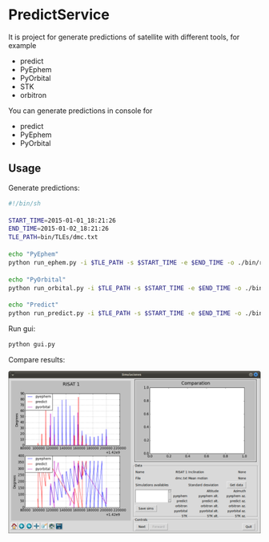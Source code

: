 PredictService
===========


It is project for generate predictions of satellite with different tools, for example

- predict
- PyEphem
- PyOrbital
- STK
- orbitron

You can generate predictions in console for
 
- predict
- PyEphem
- PyOrbital


Usage
-----

Generate predictions:

```bash
#!/bin/sh

START_TIME=2015-01-01_18:21:26
END_TIME=2015-01-02_18:21:26
TLE_PATH=bin/TLEs/dmc.txt

echo "PyEphem"
python run_ephem.py -i $TLE_PATH -s $START_TIME -e $END_TIME -o ./bin/result/pyephem

echo "PyOrbital"
python run_orbital.py -i $TLE_PATH -s $START_TIME -e $END_TIME -o ./bin/result/pyorbital

echo "Predict"
python run_predict.py -i $TLE_PATH -s $START_TIME -e $END_TIME -o ./bin/result/predict
```

Run gui:

```python
python gui.py
```

Compare results:

![Compare results](/resources/image.png)

